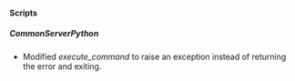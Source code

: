 
#### Scripts
##### CommonServerPython
- Modified *execute_command* to raise an exception instead of returning the error and exiting.

